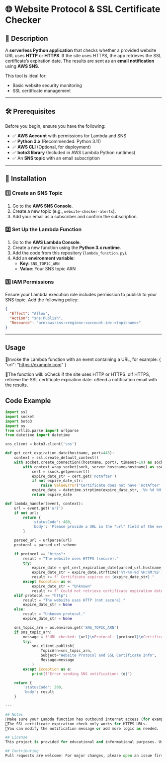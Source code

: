 # 🌐 Website Protocol & SSL Certificate Checker

## 📜 Description
A **serverless Python application** that checks whether a provided website URL uses **HTTP** or **HTTPS**. If the site uses HTTPS, the app retrieves the SSL certificate’s expiration date. The results are sent as an **email notification** using **AWS SNS**.

This tool is ideal for:
- Basic website security monitoring
- SSL certificate management

---

## 🛠️ Prerequisites
Before you begin, ensure you have the following:
- ✅ **AWS Account** with permissions for Lambda and SNS
- ✅ **Python 3.x** (Recommended: Python 3.11)
- ✅ **AWS CLI** (Optional, for deployment)
- ✅ **boto3 library** (Included in AWS Lambda Python runtimes)
- ✅ An **SNS topic** with an email subscription

---

## 🚀 Installation

### 1️⃣ Create an SNS Topic
1. Go to the **AWS SNS Console**.
2. Create a new topic (e.g., `website-checker-alerts`).
3. Add your email as a subscriber and confirm the subscription.

### 2️⃣ Set Up the Lambda Function
1. Go to the **AWS Lambda Console**.
2. Create a new function using the **Python 3.x runtime**.
3. Add the code from this repository (`lambda_function.py`).
4. Add an **environment variable**:
   - **Key**: `SNS_TOPIC_ARN`
   - **Value**: Your SNS topic ARN

### 3️⃣ IAM Permissions
Ensure your Lambda execution role includes permission to publish to your SNS topic. Add the following policy:

```json
{
  "Effect": "Allow",
  "Action": "sns:Publish",
  "Resource": "arn:aws:sns:<region>:<account-id>:<topicname>"
}
```

---

## Usage
Invoke the Lambda function with an event containing a URL, for example:
{
  "url": "https://example.com"
}

The function will:
oCheck if the site uses HTTP or HTTPS.
oIf HTTPS, retrieve the SSL certificate expiration date.
oSend a notification email with the results.

## Code Example
```python
import ssl
import socket
import boto3
import os
from urllib.parse import urlparse
from datetime import datetime

sns_client = boto3.client('sns')

def get_cert_expiration_date(hostname, port=443):
    context = ssl.create_default_context()
    with socket.create_connection((hostname, port), timeout=10) as sock:
        with context.wrap_socket(sock, server_hostname=hostname) as ssock:
            cert = ssock.getpeercert()
            expire_date_str = cert.get('notAfter')
            if not expire_date_str:
                raise ValueError("Certificate does not have 'notAfter' field")
            expire_date = datetime.strptime(expire_date_str, '%b %d %H:%M:%S %Y %Z')
            return expire_date

def lambda_handler(event, context):
    url = event.get('url')
    if not url:
        return {
            'statusCode': 400,
            'body': 'Please provide a URL in the "url" field of the event.'
        }

    parsed_url = urlparse(url)
    protocol = parsed_url.scheme

    if protocol == "https":
        result = "The website uses HTTPS (secure)."
        try:
            expire_date = get_cert_expiration_date(parsed_url.hostname)
            expire_date_str = expire_date.strftime('%Y-%m-%d %H:%M:%S')
            result += f" Certificate expires on {expire_date_str}."
        except Exception as e:
            expire_date_str = "Unknown"
            result += f" Could not retrieve certificate expiration date: {str(e)}"
    elif protocol == "http":
        result = "The website uses HTTP (not secure)."
        expire_date_str = None
    else:
        result = "Unknown protocol."
        expire_date_str = None

    sns_topic_arn = os.environ.get('SNS_TOPIC_ARN')
    if sns_topic_arn:
        message = f"URL checked: {url}\nProtocol: {protocol}\nCertificate Expiration Date: {expire_date_str}"
        try:
            sns_client.publish(
                TopicArn=sns_topic_arn,
                Subject="Website Protocol and SSL Certificate Info",
                Message=message
            )
        except Exception as e:
            print(f"Error sending SNS notification: {e}")

    return {
        'statusCode': 200,
        'body': result
    }

---

## Notes
Make sure your Lambda function has outbound internet access (for example, not in a private VPC without a NAT gateway) to check external websites.
The SSL certificate expiration check only works for HTTPS URLs.
You can modify the notification message or add more logic as needed.

## License
This project is provided for educational and informational purposes. Use responsibly and in accordance with all applicable laws and AWS best practices.

## Contributing
Pull requests are welcome! For major changes, please open an issue first to discuss your ideas.

